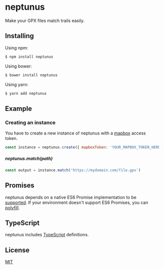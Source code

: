 # neptunus

Make your GPX files match trails easily.

## Installing

Using npm:

```bash
$ npm install neptunus
```

Using bower:

```bash
$ bower install neptunus
```

Using yarn:

```bash
$ yarn add neptunus
```

## Example

### Creating an instance

You have to create a new instance of neptunus with a [mapbox](https://account.mapbox.com/access-tokens) access token.

```js
const instance = neptunus.create({ mapboxToken: 'YOUR_MAPBOX_TOKEN_HERE' })
```

##### neptunus.match(path)

```js
const output = instance.match('https://mydomain.com/file.gpx')
```

## Promises

neptunus depends on a native ES6 Promise implementation to be [supported](http://caniuse.com/promises).
If your environment doesn't support ES6 Promises, you can [polyfill](https://github.com/jakearchibald/es6-promise).

## TypeScript
neptunus includes [TypeScript](http://typescriptlang.org) definitions.

## License

[MIT](LICENSE)